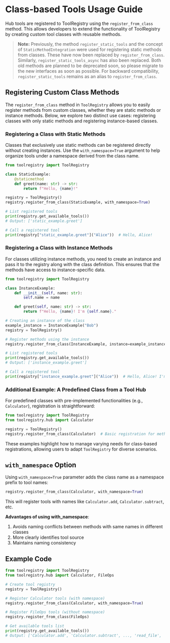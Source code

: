 # Class-based Tools Usage Guide

Hub tools are registered to ToolRegistry using the `register_from_class` method. This allows developers to extend the functionality of ToolRegistry by creating custom tool classes with reusable methods.

> **Note:** Previously, the method `register_static_tools` and the concept of `StaticMethodIntegration` were used for registering static methods from classes. These have now been replaced by `register_from_class`. Similarly, `register_static_tools_async` has also been replaced. Both old methods are planned to be deprecated soon, so please migrate to the new interfaces as soon as possible. For backward compatibility, `register_static_tools` remains as an alias to `register_from_class`.

## Registering Custom Class Methods

The `register_from_class` method in `ToolRegistry` allows you to easily register methods from custom classes, whether they are static methods or instance methods. Below, we explore two distinct use cases: registering classes with only static methods and registering instance-based classes.

### Registering a Class with Static Methods

Classes that exclusively use static methods can be registered directly without creating instances. Use the `with_namespace=True` argument to help organize tools under a namespace derived from the class name.

```python
from toolregistry import ToolRegistry

class StaticExample:
    @staticmethod
    def greet(name: str) -> str:
        return f"Hello, {name}!"

registry = ToolRegistry()
registry.register_from_class(StaticExample, with_namespace=True)

# List registered tools
print(registry.get_available_tools())
# Output: ['static_example.greet']

# Call a registered tool
print(registry["static_example.greet"]("Alice"))  # Hello, Alice!
```

### Registering a Class with Instance Methods

For classes utilizing instance methods, you need to create an instance and pass it to the registry along with the class definition. This ensures that the methods have access to instance-specific data.

```python
from toolregistry import ToolRegistry

class InstanceExample:
    def __init__(self, name: str):
        self.name = name

    def greet(self, name: str) -> str:
        return f"Hello, {name}! I'm {self.name}."

# Creating an instance of the class
example_instance = InstanceExample("Bob")
registry = ToolRegistry()

# Register methods using the instance
registry.register_from_class(InstanceExample, instance=example_instance)

# List registered tools
print(registry.get_available_tools())
# Output: ['instance_example.greet']

# Call a registered tool
print(registry["instance_example.greet"]("Alice"))  # Hello, Alice! I'm Bob.
```

### Additional Example: A Predefined Class from a Tool Hub

For predefined classes with pre-implemented functionalities (e.g., `Calculator`), registration is straightforward:

```python
from toolregistry import ToolRegistry
from toolregistry.hub import Calculator

registry = ToolRegistry()
registry.register_from_class(Calculator)  # Basic registration for methods of a class
```

These examples highlight how to manage varying needs for class-based registrations, allowing users to adapt `ToolRegistry` for diverse scenarios.

## `with_namespace` Option

Using `with_namespace=True` parameter adds the class name as a namespace prefix to tool names:

```python
registry.register_from_class(Calculator, with_namespace=True)
```

This will register tools with names like `Calculator.add`, `Calculator.subtract`, etc.

**Advantages of using with_namespace**:

1. Avoids naming conflicts between methods with same names in different classes
2. More clearly identifies tool source
3. Maintains naming consistency

## Example Code

```python
from toolregistry import ToolRegistry
from toolregistry.hub import Calculator, FileOps

# Create tool registry
registry = ToolRegistry()

# Register Calculator tools (with namespace)
registry.register_from_class(Calculator, with_namespace=True)

# Register FileOps tools (without namespace)
registry.register_from_class(FileOps)

# Get available tools list
print(registry.get_available_tools())
# Output: ['Calculator.add', 'Calculator.subtract', ..., 'read_file', 'write_file', ...]
